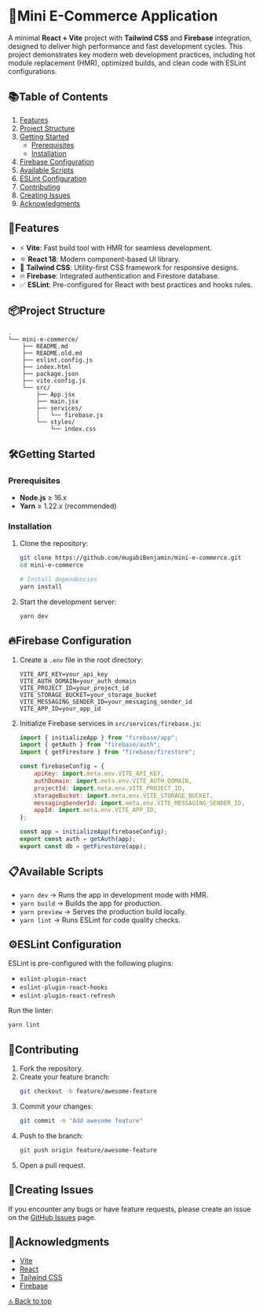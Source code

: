 # 🛒Mini E-Commerce Application

A minimal **React + Vite** project with **Tailwind CSS** and **Firebase** integration, designed to deliver high performance and fast development cycles. This project demonstrates key modern web development practices, including hot module replacement (HMR), optimized builds, and clean code with ESLint configurations.

## 📚Table of Contents

1. [Features](#features)
2. [Project Structure](#project-structure)
3. [Getting Started](#️getting-started)
    - [Prerequisites](#prerequisites)
    - [Installation](#installation)
4. [Firebase Configuration](#firebase-configuration)
5. [Available Scripts](#available-scripts)
6. [ESLint Configuration](#️eslint-configuration)
7. [Contributing](#contributing)
8. [Creating Issues](#creating-issues)
9. [Acknowledgments](#acknowledgments)

## 🚀Features

- ⚡ **Vite**: Fast build tool with HMR for seamless development.
- ⚛️ **React 18**: Modern component-based UI library.
- 🎨 **Tailwind CSS**: Utility-first CSS framework for responsive designs.
- 🔥 **Firebase**: Integrated authentication and Firestore database.
- ✅ **ESLint**: Pre-configured for React with best practices and hooks rules.

## 📦Project Structure

```
.
└── mini-e-commerce/
    ├── README.md
    ├── README.old.md
    ├── eslint.config.js
    ├── index.html
    ├── package.json
    ├── vite.config.js
    └── src/
        ├── App.jsx
        ├── main.jsx
        ├── services/
        │   └── firebase.js
        └── styles/
            └── index.css
```

## 🛠️Getting Started

### Prerequisites

- **Node.js** ≥ 16.x
- **Yarn** ≥ 1.22.x (recommended)

### Installation

1. Clone the repository:
    ```bash
    git clone https://github.com/mugabiBenjamin/mini-e-commerce.git
    cd mini-e-commerce

    # Install dependencies
    yarn install
    ```

2. Start the development server:
    ```bash
    yarn dev
    ```

## 🔥Firebase Configuration

1. Create a `.env` file in the root directory:
    ```env
    VITE_API_KEY=your_api_key
    VITE_AUTH_DOMAIN=your_auth_domain
    VITE_PROJECT_ID=your_project_id
    VITE_STORAGE_BUCKET=your_storage_bucket
    VITE_MESSAGING_SENDER_ID=your_messaging_sender_id
    VITE_APP_ID=your_app_id
    ```

2. Initialize Firebase services in `src/services/firebase.js`:
    ```javascript
    import { initializeApp } from "firebase/app";
    import { getAuth } from "firebase/auth";
    import { getFirestore } from "firebase/firestore";

    const firebaseConfig = {
        apiKey: import.meta.env.VITE_API_KEY,
        authDomain: import.meta.env.VITE_AUTH_DOMAIN,
        projectId: import.meta.env.VITE_PROJECT_ID,
        storageBucket: import.meta.env.VITE_STORAGE_BUCKET,
        messagingSenderId: import.meta.env.VITE_MESSAGING_SENDER_ID,
        appId: import.meta.env.VITE_APP_ID,
    };

    const app = initializeApp(firebaseConfig);
    export const auth = getAuth(app);
    export const db = getFirestore(app);
    ```

## 📋Available Scripts

- `yarn dev` → Runs the app in development mode with HMR.
- `yarn build` → Builds the app for production.
- `yarn preview` → Serves the production build locally.
- `yarn lint` → Runs ESLint for code quality checks.

## ⚙️ESLint Configuration

ESLint is pre-configured with the following plugins:

- `eslint-plugin-react`
- `eslint-plugin-react-hooks`
- `eslint-plugin-react-refresh`

Run the linter:
```bash
yarn lint
```

## 🤝Contributing

1. Fork the repository.
2. Create your feature branch:
    ```bash
    git checkout -b feature/awesome-feature
    ```
3. Commit your changes:
    ```bash
    git commit -m "Add awesome feature"
    ```
4. Push to the branch:
    ```bash
    git push origin feature/awesome-feature
    ```
5. Open a pull request.

## 🐛Creating Issues

If you encounter any bugs or have feature requests, please create an issue on the [GitHub Issues](https://github.com/mugabiBenjamin/mini-e-commerce/issues) page.

## 🌟Acknowledgments

- [Vite](https://vitejs.dev/)
- [React](https://reactjs.org/)
- [Tailwind CSS](https://tailwindcss.com/)
- [Firebase](https://firebase.google.com/)

[🔝 Back to top](#mini-e-commerce-application)

